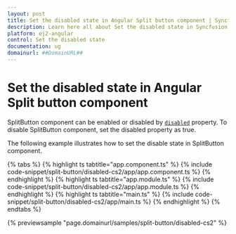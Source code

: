```yaml
---
layout: post
title: Set the disabled state in Angular Split button component | Syncfusion
description: Learn here all about Set the disabled state in Syncfusion Angular Split button component of Syncfusion Essential JS 2 and more.
platform: ej2-angular
control: Set the disabled state 
documentation: ug
domainurl: ##DomainURL##
---
```


# Set the disabled state in Angular Split button component

SplitButton component can be enabled or disabled by [`disabled`](https://ej2.syncfusion.com/angular/documentation/api/split-button#disabled) property.
To disable SplitButton component, set the disabled property as true.

The following example illustrates how to set the disable state in SplitButton component.

{% tabs %}
{% highlight ts tabtitle="app.component.ts" %}
{% include code-snippet/split-button/disabled-cs2/app/app.component.ts %}
{% endhighlight %}
{% highlight ts tabtitle="app.module.ts" %}
{% include code-snippet/split-button/disabled-cs2/app/app.module.ts %}
{% endhighlight %}
{% highlight ts tabtitle="main.ts" %}
{% include code-snippet/split-button/disabled-cs2/app/main.ts %}
{% endhighlight %}
{% endtabs %}
  
{% previewsample "page.domainurl/samples/split-button/disabled-cs2" %}